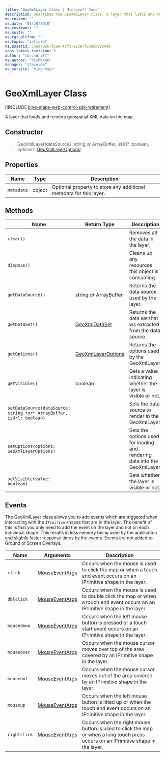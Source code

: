 ```yaml
---
title: "GeoXmlLayer Class | Microsoft Docs"
description: Describes the GeoXmlLayer class, a layer that loads and renders geospatial XML data on the map, including descriptions of its constructor, properties, methods, and events.
ms.custom: ""
ms.date: "02/28/2018"
ms.reviewer: ""
ms.suite: ""
ms.tgt_pltfrm: ""
ms.topic: "article"
ms.assetid: 56ad7026-f18e-4cf3-913e-f8395b92c4ab
caps.latest.revision: 3
author: "rbrundritt"
ms.author: "richbrun"
manager: "stevelom"
ms.service: "bing-maps"
---
```


# GeoXmlLayer Class

[!INCLUDE [bing-maps-web-control-sdk-retirement](../../../includes/bing-maps-web-control-sdk-retirement.md)]

A layer that loads and renders geospatial XML data on the map.

## Constructor

> GeoXmlLayer(dataSource?: string *or* ArrayBuffer, isUrl?: boolean, options?: [GeoXmlLayerOptions](geoxmllayeroptions-object.md))

## Properties

| Name       | Type   | Description                                                        |
|------------|--------|--------------------------------------------------------------------|
| `metadata` | object | Optional property to store any additional metadata for this layer. |

## Methods

| Name                                                                 | Return Type             | Description                                                                |
|----------------------------------------------------------------------|-------------------------|----------------------------------------------------------------------------|
| `clear()`                                                            |                         | Removes all the data in the layer.                                         |
| `dispose()`                                                          |                         | Cleans up any resources this object is consuming.                          |
| `getDataSource()`                                                    | string *or* ArrayBuffer | Returns the data source used by the layer.                                 |
| `getDataSet()`                                                       | [GeoXmlDataSet](geoxmldataset-object.md)           | Returns the data set that ws extracted from the data source.               |
| `getOptions()`                                                       | [GeoXmlLayerOptions](geoxmllayeroptions-object.md)      | Returns the options used by the GeoXmlLayer.                               |
| `getVisible()`                                                       | boolean                 | Gets a value indicating whether the layer is visible or not.               |
| `setDataSource(dataSource: string *or* ArrayBuffer, isUrl: boolean)` |                         | Sets the data source to render in the GeoXmlLayer.                         |
| `setOptions(options: GeoXmlLayerOptions)`                            |                         | Sets the options used for loading and rendering data into the GeoXmlLayer. |
| `setVisible(value: boolean)`                                         |                         | Sets whether the layer is visible or not.                                  |

## Events

The GeoXmlLayer class allows you to add events which are triggered when interacting with the `IPimitive` shapes that are in the layer. The benefit of this is that you only need to add the event on the layer and not on each individual shape. This results in less memory being used by the application and slightly faster response times by the events. Events are not added to Ground or Screen Overlays.

| Name   | Arguments    | Description   |
|--------|--------------|---------------|
| `click`      | [MouseEventArgs](../../map-control-api/mouseeventargs-object.md) | Occurs when the mouse is used to click the map or when a touch end event occurs on an IPrimitive shape in the layer.               |
| `dblclick` | [MouseEventArgs](../../map-control-api/mouseeventargs-object.md)| Occurs when the mouse is used to double click the map or when a touch end event occurs on an IPrimitive shape in the layer. |
| `mousedown`  | [MouseEventArgs](../../map-control-api/mouseeventargs-object.md) | Occurs when the left mouse button is pressed or a touch start event occurs on an IPrimitive shape in the layer.                    |
| `mouseover`  | [MouseEventArgs](../../map-control-api/mouseeventargs-object.md) | Occurs when the mouse cursor moves over top of the area covered by an IPrimitive shape in the layer.                               |
| `mouseout`   | [MouseEventArgs](../../map-control-api/mouseeventargs-object.md) | Occurs when the mouse cursor moves out of the area covered by an IPrimitive shape in the layer.                                    |
| `mouseup`    | [MouseEventArgs](../../map-control-api/mouseeventargs-object.md) | Occurs when the left mouse button is lifted up or when the touch end event occurs on an IPrimitive shape in the layer.             |
| `rightclick` | [MouseEventArgs](../../map-control-api/mouseeventargs-object.md) | Occurs when the right mouse button is used to click the map or when a long touch press occurs on an IPrimitive shape in the layer. |
